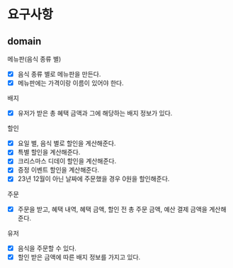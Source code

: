 # 요구사항

## domain

메뉴판(음식 종류 별)
-[x] 음식 종류 별로 메뉴판을 만든다.
-[x] 메뉴판에는 가격이랑 이름이 있어야 한다.

배지
-[x] 유저가 받은 총 혜택 금액과 그에 해당하는 배지 정보가 있다.

할인
-[x] 요일 별, 음식 별로 할인을 계산해준다.
-[x] 특별 할인을 계산해준다.
-[x] 크리스마스 디데이 할인을 계산해준다.
-[x] 증정 이벤트 할인을 계산해준다.
-[x] 23년 12월이 아닌 날짜에 주문했을 경우 0원을 할인해준다. 

주문
-[x] 주문을 받고, 혜택 내역, 혜택 금액, 할인 전 총 주문 금액, 예산 결제 금액을 계산해준다.

유저
-[x] 음식을 주문할 수 있다.
-[x] 할인 받은 금액에 따른 배지 정보를 가지고 있다.
